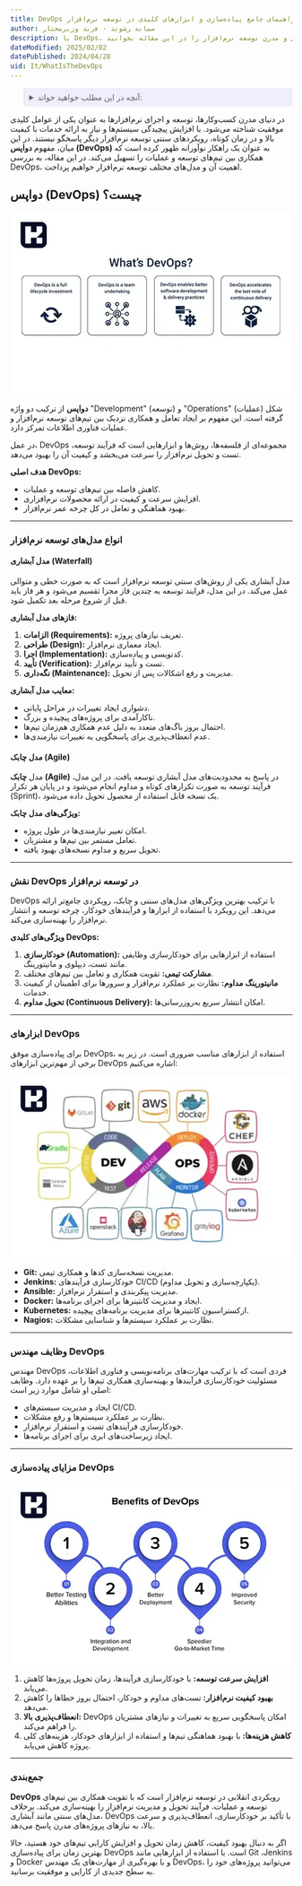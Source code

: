 ```yaml
---
title: DevOps چیست؟ راهنمای جامع پیاده‌سازی و ابزارهای کلیدی در توسعه نرم‌افزار
author: سمانه رشوند - فربد وزیرمختار
description: با DevOps، رویکرد نوین توسعه نرم‌افزار آشنا شوید. مزایا، ابزارها و مقایسه مدل‌های سنتی و مدرن توسعه نرم‌افزار را در این مقاله بخوانید
dateModified: 2025/02/02
datePublished: 2024/04/28
uid: It/WhatIsTheDevOps
---
```


<blockquote style="background-color:#eeeefc; padding:0.5rem">
<details>
   <summary>آنچه در این مطلب خواهید خواند:</summary>
 <ul>
    <li>دواپس (DevOps) چیست؟</li>
    <li>انواع مدل‌های توسعه نرم‌افزار</li>
    <li>نقش DevOps در توسعه نرم‌افزار</li>
    <li>ابزارهای DevOps</li>
    <li>وظایف مهندس DevOps</li>
    <li>مزایای پیاده‌سازی DevOps</li>
</ul>
</details>
</blockquote>

در دنیای مدرن کسب‌وکارها، توسعه و اجرای نرم‌افزارها به عنوان یکی از عوامل کلیدی موفقیت شناخته می‌شود. با افزایش پیچیدگی سیستم‌ها و نیاز به ارائه خدمات با کیفیت بالا و در زمان کوتاه، رویکردهای سنتی توسعه نرم‌افزار دیگر پاسخگو نیستند. در این میان، مفهوم **دواپس (DevOps)** به عنوان یک راهکار نوآورانه ظهور کرده است که همکاری بین تیم‌های توسعه و عملیات را تسهیل می‌کند. در این مقاله، به بررسی DevOps، اهمیت آن و مدل‌های مختلف توسعه نرم‌افزار خواهیم پرداخت.

## دواپس (DevOps) چیست؟

![دواپس چیست؟](./Images/WhatIsDevOps.webp)

**دواپس** از ترکیب دو واژه "Development" (توسعه) و "Operations" (عملیات) شکل گرفته است. این مفهوم بر ایجاد تعامل و همکاری نزدیک بین تیم‌های توسعه نرم‌افزار و عملیات فناوری اطلاعات تمرکز دارد. 

در عمل، DevOps مجموعه‌ای از فلسفه‌ها، روش‌ها و ابزارهایی است که فرآیند توسعه، تست و تحویل نرم‌افزار را سرعت می‌بخشد و کیفیت آن را بهبود می‌دهد.

**هدف اصلی DevOps:**
- کاهش فاصله بین تیم‌های توسعه و عملیات.
- افزایش سرعت و کیفیت در ارائه محصولات نرم‌افزاری.
- بهبود هماهنگی و تعامل در کل چرخه عمر نرم‌افزار.

---

### انواع مدل‌های توسعه نرم‌افزار

#### مدل آبشاری (Waterfall)
مدل آبشاری یکی از روش‌های سنتی توسعه نرم‌افزار است که به صورت خطی و متوالی عمل می‌کند. در این مدل، فرایند توسعه به چندین فاز مجزا تقسیم می‌شود و هر فاز باید قبل از شروع مرحله بعد تکمیل شود.

**فازهای مدل آبشاری:**
1. **الزامات (Requirements):** تعریف نیازهای پروژه.
2. **طراحی (Design):** ایجاد معماری نرم‌افزار.
3. **اجرا (Implementation):** کدنویسی و پیاده‌سازی.
4. **تأیید (Verification):** تست و تأیید نرم‌افزار.
5. **نگه‌داری (Maintenance):** مدیریت و رفع اشکالات پس از تحویل.

**معایب مدل آبشاری:**
- دشواری ایجاد تغییرات در مراحل پایانی.
- ناکارآمدی برای پروژه‌های پیچیده و بزرگ.
- احتمال بروز باگ‌های متعدد به دلیل عدم همکاری هم‌زمان تیم‌ها.
- عدم انعطاف‌پذیری برای پاسخگویی به تغییرات نیازمندی‌ها.

#### مدل چابک (Agile)
مدل **چابک (Agile)** در پاسخ به محدودیت‌های مدل آبشاری توسعه یافت. در این مدل، فرآیند توسعه به صورت تکرارهای کوتاه و مداوم انجام می‌شود و در پایان هر تکرار (Sprint)، یک نسخه قابل استفاده از محصول تحویل داده می‌شود.

**ویژگی‌های مدل چابک:**
- امکان تغییر نیازمندی‌ها در طول پروژه.
- تعامل مستمر بین تیم‌ها و مشتریان.
- تحویل سریع و مداوم نسخه‌های بهبود یافته.

---

### نقش DevOps در توسعه نرم‌افزار

DevOps با ترکیب بهترین ویژگی‌های مدل‌های سنتی و چابک، رویکردی جامع‌تر ارائه می‌دهد. این رویکرد با استفاده از ابزارها و فرآیندهای خودکار، چرخه توسعه و انتشار نرم‌افزار را بهینه‌سازی می‌کند.

**ویژگی‌های کلیدی DevOps:**
1. **خودکارسازی (Automation):** استفاده از ابزارهایی برای خودکارسازی وظایفی مانند تست، دیپلوی و مانیتورینگ.
2. **مشارکت تیمی:** تقویت همکاری و تعامل بین تیم‌های مختلف.
3. **مانیتورینگ مداوم:** نظارت بر عملکرد نرم‌افزار و سرورها برای اطمینان از کیفیت خدمات.
4. **تحویل مداوم (Continuous Delivery):** امکان انتشار سریع به‌روزرسانی‌ها.

---

### ابزارهای DevOps

برای پیاده‌سازی موفق DevOps، استفاده از ابزارهای مناسب ضروری است. در زیر به برخی از مهم‌ترین ابزارهای DevOps اشاره می‌کنیم:

![ابزارهای DevOps](./Images/DevOpsTools.webp)

- **Git:** مدیریت نسخه‌سازی کدها و همکاری تیمی.
- **Jenkins:** خودکارسازی فرآیندهای CI/CD (یکپارچه‌سازی و تحویل مداوم).
- **Ansible:** مدیریت پیکربندی و استقرار نرم‌افزار.
- **Docker:** ایجاد و مدیریت کانتینرها برای اجرای برنامه‌ها.
- **Kubernetes:** ارکستراسیون کانتینرها برای مدیریت برنامه‌های پیچیده.
- **Nagios:** نظارت بر عملکرد سیستم‌ها و شناسایی مشکلات.

---

### وظایف مهندس DevOps

مهندس DevOps فردی است که با ترکیب مهارت‌های برنامه‌نویسی و فناوری اطلاعات، مسئولیت خودکارسازی فرآیندها و بهینه‌سازی همکاری تیم‌ها را بر عهده دارد. وظایف اصلی او شامل موارد زیر است:
- ایجاد و مدیریت سیستم‌های CI/CD.
- نظارت بر عملکرد سیستم‌ها و رفع مشکلات.
- خودکارسازی فرآیندهای تست و استقرار نرم‌افزار.
- ایجاد زیرساخت‌های ابری برای اجرای برنامه‌ها.

---

### مزایای پیاده‌سازی DevOps

![مزایای پیاده‌سازی DevOps](./Images/BenefitsOfDevOps.webp)

1. **افزایش سرعت توسعه:** با خودکارسازی فرآیندها، زمان تحویل پروژه‌ها کاهش می‌یابد.
2. **بهبود کیفیت نرم‌افزار:** تست‌های مداوم و خودکار، احتمال بروز خطاها را کاهش می‌دهد.
3. **انعطاف‌پذیری بالا:** DevOps امکان پاسخگویی سریع به تغییرات و نیازهای مشتریان را فراهم می‌کند.
4. **کاهش هزینه‌ها:** با بهبود هماهنگی تیم‌ها و استفاده از ابزارهای خودکار، هزینه‌های کلی پروژه کاهش می‌یابد.

---

### جمع‌بندی

**DevOps** رویکردی انقلابی در توسعه نرم‌افزار است که با تقویت همکاری بین تیم‌های توسعه و عملیات، فرآیند تحویل و مدیریت نرم‌افزار را بهینه‌سازی می‌کند. برخلاف مدل‌های سنتی مانند آبشاری، DevOps با تأکید بر خودکارسازی، انعطاف‌پذیری و سرعت بالا، به نیازهای پروژه‌های مدرن پاسخ می‌دهد.

اگر به دنبال بهبود کیفیت، کاهش زمان تحویل و افزایش کارایی تیم‌های خود هستید، حالا بهترین زمان برای پیاده‌سازی DevOps است. با استفاده از ابزارهایی مانند Git ،Jenkins و Docker و با بهره‌گیری از مهارت‌های یک مهندس DevOps، می‌توانید پروژه‌های خود را به سطح جدیدی از کارایی و موفقیت برسانید.